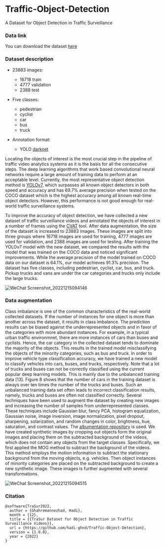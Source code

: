 # Traffic-Object-Detection
A Dataset for Object Detection in Traffic Surveillance

### Data link
You can download the dataset [here]()

### Dataset description
* 23883 images:
  * 16718 train
  * 4777 validation
  * 2388 test

* Five classes:
  * pedestrian
  * cyclist
  * car
  * bus
  * truck
  
* Annotation format:
  * YOLO [darknet](https://github.com/AlexeyAB/darknet#:~:text=com/AlexeyAB/Yolo_mark-,It,-will%20create%20.txt) 

Locating the objects of interest is the most crucial step in the pipeline of traffic video analytics systems as it is the basis for all the consecutive steps. The deep learning algorithms that work based convolutional neural networks require a large amount of training data to perform at an acceptable level. Currently, the most representative object detection method is [YOLOv7](https://github.com/WongKinYiu/yolov7), which surpasses all known object detectors in both speed and accuracy and has 69.7% average precision when tested on the COCO dataset which is the highest accuracy among all known real-time object detectors. However, this performance is not good enough for real-world traffic surveillance systems.

To improve the accuracy of object detection, we have collected a new dataset of traffic surveillance videos and annotated the objects of interest in a number of frames using the [CVAT](https://www.cvat.ai/) tool. After data augmentation, the size of the dataset is increased to 23883 images. These images are split into three groups where 16718 images are used for training, 4777 images are used for validation, and 2388 images are used for testing. After training the YOLOv7 model with the new dataset, we compared the results with the model that was trained on the COCO data and noticed significant improvements. While the average precision of the model trained on COCO data on our dataset is 64.1%, our model achieves 91.3% precision. The dataset has five classes, including pedestrian, cyclist, car, bus, and truck. Pickup trucks and vans are under the car categories and trucks only include the large trucks.

![WeChat Screenshot_20221215094146](https://user-images.githubusercontent.com/24352869/207889539-6760ef1f-68cf-46de-b0db-3f3b4296ff2e.png)



### Data augmentation

Class imbalance is one of the common characteristics of the real-world collected datasets. If the number of instances for one object is more than another across the dataset, it results in class imbalance. The prediction results can be biased against the underrepresented objects and in favor of the categories with more abundant instances. For example, in a typical urban traffic environmnet, there are more instances of cars than buses and cyclists. Hence, the car category in the collected dataset tends to dominate the majority of the objects. This results in the trained model misclassifying the objects of the minority categories, such as bus and truck.
In order to improve vehicle type classification accuracy, we have trained a new model to classify vehicles into cars, buses, and trucks, respectively. Note that a lot of trucks and buses can not be correctly classified using the current popular deep learning models. This is mainly due to the unbalanced training data [13]. Figure 8 shows that the number of cars in the training dataset is always over ten times the number of the trucks and buses. Such an unbalanced training data set often leads to incorrect classification results, namely, trucks and buses are often not classified correctly. Several techniques have been used to augment the dataset by creating new images and increasing the number of samples from underrepresented classes. These techniques include Gaussian blur, fancy PCA, histogram equalization, Gaussian noise, image inversion, image normalization, pixel dropout, sharpening, solarization, and random changes in color, brightness, hue, saturation, and contrast values. The [albumentation repository](https://github.com/albumentations-team/albumentations) is used. We have created synthetic images by cropping out objects form the original images and placing them on the subtracted background of the videos, which does not contain any objects from the target classes. Specifically, we first applied the MOG method to subtract the background of the videos. This method employs the motion information to subtract the stationary background from the moving objects, e.g. vehicles. Then object instances of minority categories are placed on the subtracted background to create a new synthetic image. These images is further augmented with several transformations.


![WeChat Screenshot_20221215094515](https://user-images.githubusercontent.com/24352869/207890370-a83430d8-2da3-43be-98b1-7597e9f72835.png)


### Citation
```
@software{TraSur2022,
  author = {Ghahremannezhad, Hadi},
  month = {12},
  title = {{TraSur Dataset for Object Detection in Traffic Surveillance Videos}},
  url = {https://github.com/hadi-ghnd/Traffic-Object-Detection},
  version = {1.0.0},
  year = {2022}
}
```
